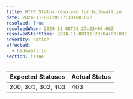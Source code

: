 ```yaml
---
title: HTTP Status resolved for hidewall.io
date: 2024-11-08T20:27:33+00:00Z
resolved: True
resolvedWhen: 2024-11-08T20:27:33+00:00Z
resolvedStartTime: 2024-11-08T11:28:04+00:00Z
severity: notice
affected:
  - hidewall.io
section: issue
---
```


| Expected Statuses | Actual Status  |
|-------------------|----------------|
| 200, 301, 302, 403 | 403 |
